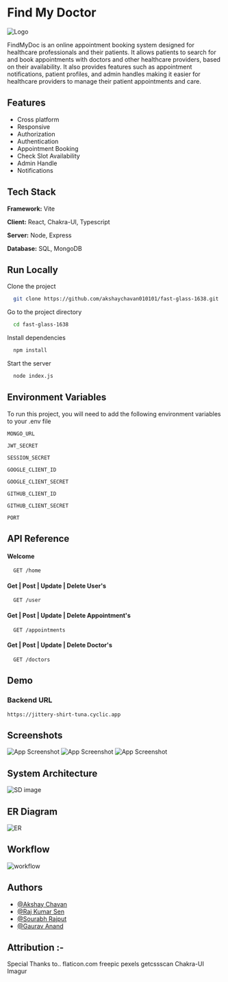 # Find My Doctor

![Logo](https://i.imgur.com/wOQJdCI.png)

FindMyDoc is an online appointment booking system designed for healthcare professionals and their patients. It allows patients to search for and book appointments with doctors and other healthcare providers, based on their availability. It also provides features such as appointment notifications, patient profiles, and admin handles making it easier for healthcare providers to manage their patient appointments and care.

## Features

- Cross platform
- Responsive
- Authorization
- Authentication
- Appointment Booking
- Check Slot Availability
- Admin Handle
- Notifications

## Tech Stack

**Framework:** Vite

**Client:** React, Chakra-UI, Typescript

**Server:** Node, Express

**Database:** SQL, MongoDB


## Run Locally

Clone the project

```bash
  git clone https://github.com/akshaychavan010101/fast-glass-1638.git
```

Go to the project directory

```bash
  cd fast-glass-1638
```

Install dependencies

```bash
  npm install
```

Start the server

```bash
  node index.js
```


## Environment Variables

To run this project, you will need to add the following environment variables to your .env file

`MONGO_URL`

`JWT_SECRET`

`SESSION_SECRET`

`GOOGLE_CLIENT_ID`

`GOOGLE_CLIENT_SECRET`

`GITHUB_CLIENT_ID`

`GITHUB_CLIENT_SECRET`

`PORT`

## API Reference

#### Welcome 

```http
  GET /home
```

#### Get | Post | Update | Delete User's

```http
  GET /user
```
#### Get | Post | Update | Delete Appointment's
```http
  GET /appointments
 ```

#### Get | Post | Update | Delete Doctor's
```http
  GET /doctors
```



## Demo

### Backend URL 
`https://jittery-shirt-tuna.cyclic.app`

## Screenshots

![App Screenshot](https://i.imgur.com/eOY9Di5.png)
![App Screenshot](https://i.imgur.com/h5lr6GB.png)
![App Screenshot](https://i.imgur.com/CuzQ1iY.png)


## System Architecture
![SD image](https://i.imgur.com/oJW6QQe.jpeg)

## ER Diagram
![ER](https://i.imgur.com/1Xp2fEl.png)

## Workflow
![workflow](https://i.imgur.com/XAa3M2L.jpeg)

## Authors

- [@Akshay Chavan](https://github.com/akshaychavan010101)
- [@Raj Kumar Sen](https://github.com/RAJKUMARSHRIVASH)
- [@Sourabh Rajput](https://github.com/Sourabh12321)
- [@Gaurav Anand](https://github.com/GauravAnand15)


## Attribution :-
Special Thanks to..
    flaticon.com
    freepic
    pexels
    getcssscan
    Chakra-UI
    Imagur
